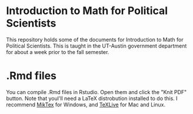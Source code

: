 # Introduction to Math for Political Scientists

This repository holds some of the documents for Introduction to Math for Political Scientists. 
This is taught in the UT-Austin government department for about a week prior to the fall semester.

# .Rmd files
You can compile .Rmd files in Rstudio. Open them and click the "Knit PDF" button. Note that youl'll need a LaTeX distrobution installed to do this. I recommend [MikTex](http://miktex.org/) for Windows, and [TeXLive](https://www.tug.org/texlive/) for Mac and Linux. 
